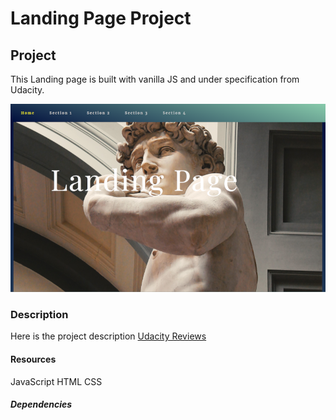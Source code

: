 # Landing Page Project

## Project

This Landing page is built with vanilla JS and under specification from Udacity.

![This is an image](https://github.com/HanniOfHyrule/Landing-Page/blob/main/projects/landing-page/images/LandigPageScreenshot.png)

### Description

Here is the project description [Udacity Reviews](https://review.udacity.com/#!/rubrics/3601/view)

#### Resources

JavaScript
HTML
CSS

##### Dependencies
